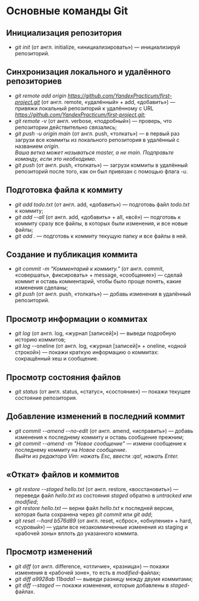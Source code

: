 # Основные команды Git <br>
## Инициализация репозитория <br>
- *git init* (от англ. initialize, «инициализировать») — инициализируй репозиторий. <br>
## Синхронизация локального и удалённого репозиториев <br>
- *git remote add origin https://github.com/YandexPracticum/first-project.git* (от англ. remote, «удалённый» + add, «добавить») — привяжи локальный репозиторий к удалённому с URL *https://github.com/YandexPracticum/first-project.git*; <br>
- *git remote -v* (от англ. verbose, «подробный») — проверь, что репозитории действительно связались; <br>
- *git push -u origin main* (от англ. push, «толкать») — в первый раз загрузи все коммиты из локального репозитория в удалённый с названием *origin*. <br>
*Ваша ветка может называться master, а не main. Подправьте команду, если это необходимо.* <br>
- *git push* (от англ. push, «толкать») — загрузи коммиты в удалённый репозиторий после того, как он был привязан с помощью флага *-u*. <br>
## Подготовка файла к коммиту <br>
- *git add todo.txt* (от англ. add, «добавить») — подготовь файл *todo.txt* к коммиту; <br>
- *git add --all* (от англ. add, «добавить» + all, «всё») — подготовь к коммиту сразу все файлы, в которых были изменения, и все новые файлы; <br>
- *git add .* — подготовь к коммиту текущую папку и все файлы в ней. <br>
## Создание и публикация коммита <br>
- *git commit -m "Комментарий к коммиту."* (от англ. commit, «совершать», фиксировать» + message, «сообщение») — сделай коммит и оставь комментарий, чтобы было проще понять, какие изменения сделаны; <br>
- *git push* (от англ. push, «толкать») — добавь изменения в удалённый репозиторий. <br>
## Просмотр информации о коммитах <br>
- *git log* (от англ. log, «журнал [записей]») — выведи подробную историю коммитов; <br>
- *git log* --oneline (от англ. log, «журнал [записей]» + oneline, «одной строкой») — покажи краткую информацию о коммитах: сокращённый хеш и сообщение. <br>
## Просмотр состояния файлов <br>
- *git status* (от англ. status, «статус», «состояние») — покажи текущее состояние репозитория. <br>
## Добавление изменений в последний коммит <br>
- *git commit --amend --no-edit* (от англ. amend, «исправить») — добавь изменения к последнему коммиту и оставь сообщение прежним; <br>
- *git commit --amend -m "Новое сообщение"* — измени сообщение к последнему коммиту на *Новое сообщение*. <br>
*Выйти из редактора Vim: нажать Esc, ввести :qa!, нажать Enter.* <br>
## «Откат» файлов и коммитов <br>
- *git restore --staged hello.txt* (от англ. restore, «восстановить») — переведи файл *hello.txt* из состояния *staged* обратно в *untracked* или *modified*; <br>
- *git restore hello.txt* — верни файл *hello.txt* к последней версии, которая была сохранена через *git commit* или *git add*; <br>
- *git reset --hard b576d89* (от англ. reset, «сброс», «обнуление» + hard, «суровый») — удали все незакоммиченные изменения из staging и «рабочей зоны» вплоть до указанного коммита. <br>
## Просмотр изменений <br>
- *git diff* (от англ. difference, «отличие», «разница») — покажи изменения в «рабочей зоне», то есть в *modified*-файлах; <br>
- *git diff a9928ab 11bada1* — выведи разницу между двумя коммитами; <br>
- *git diff --staged* — покажи изменения, которые добавлены в *staged*-файлах. <br>
